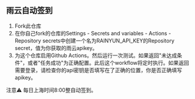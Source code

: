 

## 雨云自动签到
1. Fork此仓库
2. 在你自己fork的仓库的Settings - Secrets and variables - Actions - Repository secrets中创建一个名为RAINYUN_API_KEY的Repository secret，值为你获取的雨云apikey。
3. 为这个仓库启用Github Actions。然后运行一次测试。如果返回"未达成条件"，或者"任务成功"为正确配置。此后这个workflow将定时执行。如果返回需要登录，请检查你的api密钥是否填写在了正确的位置，你是否正确填写apikey。 


注意⚠️ 每日上海时间8:00整自动签到。









